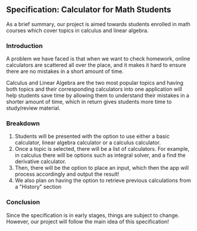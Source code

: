 ## Specification: Calculator for Math Students

As a brief summary, our project is aimed towards students enrolled in math courses which cover topics in 
calculus and linear algebra.

### Introduction

A problem we have faced is that when we want to check homework, online calculators are scattered all 
over the place, and it makes it hard to ensure there are no mistakes in a short amount of time.

Calculus and Linear Algebra are the two most popular topics and having both topics and their corresponding 
calculators into one application will help students save time by allowing them to understand their mistakes in a shorter 
amount of time, which in return gives students more time to study/review material. 

### Breakdown

1. Students will be presented with the option to use either a basic calculator, linear algebra calculator or a calculus calculator.
2. Once a topic is selected, there will be a list of calculators. For example, in calculus there will be options such as integral solver, and a find the derivative calculator. 
3. Then, there will be the option to place an input, which then the app will process accordingly and output the result!
4. We also plan on having the option to retrieve previous calculations from a "History" section

### Conclusion

Since the specification is in early stages, things are subject to change. However, our project will follow the main idea of this specification!



